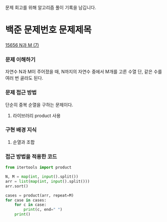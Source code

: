 문제 회고를 위해 알고리즘 풀이 기록을 남깁니다.

# 백준 문제번호 문제제목
[15656 N과 M (7)](https://www.acmicpc.net/problem/15656)

### 문제 이해하기
자연수 N과 M이 주어졌을 때, N까지의 자연수 중에서 M개를 고른 수열
단, 같은 수를 여러 번 골라도 된다.

### 문제 접근 방법
단순히 중복 순열을 구하는 문제이다.

1. 라이브러리 product 사용


### 구현 배경 지식
1. 순열과 조합


### 접근 방법을 적용한 코드
```python
from itertools import product

N, M = map(int, input().split())
arr = list(map(int, input().split()))
arr.sort()

cases = product(arr, repeat=M)
for case in cases:
    for c in case:
        print(c, end=" ")
    print()

```

